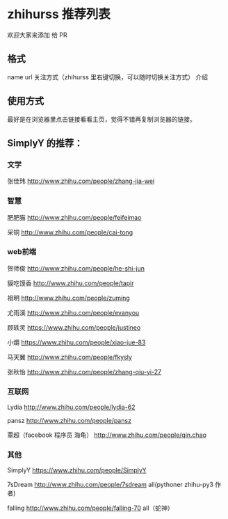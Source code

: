 # zhihurss 推荐列表

欢迎大家来添加 给 PR

## 格式
name  url  关注方式（zhihurss 里右键切换，可以随时切换关注方式） 介绍

## 使用方式
最好是在浏览器里点击链接看看主页，觉得不错再复制浏览器的链接。

## SimplyY 的推荐：

### 文学
张佳玮 http://www.zhihu.com/people/zhang-jia-wei


### 智慧

肥肥猫 http://www.zhihu.com/people/feifeimao

采铜 http://www.zhihu.com/people/cai-tong


### web前端
贺师俊 http://www.zhihu.com/people/he-shi-jun

貘吃馍香 http://www.zhihu.com/people/tapir

祖明 http://www.zhihu.com/people/zuming

尤雨溪 http://www.zhihu.com/people/evanyou

顾轶灵 https://www.zhihu.com/people/justineo

小爝 https://www.zhihu.com/people/xiao-jue-83

马天翼 http://www.zhihu.com/people/fkysly

张秋怡 http://www.zhihu.com/people/zhang-qiu-yi-27

### 互联网
Lydia http://www.zhihu.com/people/lydia-62

pansz http://www.zhihu.com/people/pansz

覃超（facebook 程序员 海龟） http://www.zhihu.com/people/qin.chao


### 其他

SimplyY https://www.zhihu.com/people/SimplyY

7sDream http://www.zhihu.com/people/7sdream all(pythoner zhihu-py3 作者)

falling http://www.zhihu.com/people/falling-70 all（蛇神）
